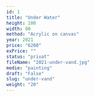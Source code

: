 ```yaml
---
id: 1
title: "Under Water"
height: 100
width: 80
method: "Acrylic on canvas"
year: 2021
price: "6200"
exPrice: ""
status: "privat"
fileName: "2021-under-vand.jpg"
medie: "painting"
draft: "False"
slug: "under-vand"
weight: "20"
---
```

